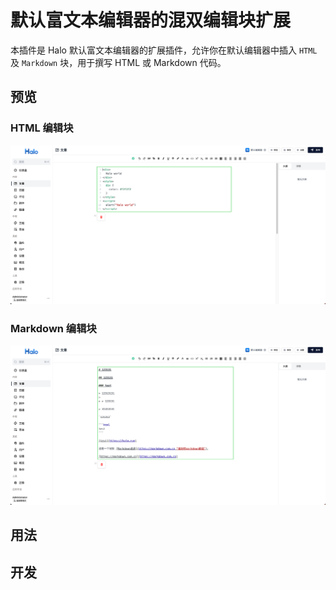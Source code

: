 # 默认富文本编辑器的混双编辑块扩展

本插件是 Halo 默认富文本编辑器的扩展插件，允许你在默认编辑器中插入 `HTML` 及 `Markdown` 块，用于撰写 HTML 或 Markdown 代码。

## 预览

### HTML 编辑块

![HTML Editor](./img/html-editor.png)

### Markdown 编辑块

![Markdown edit block](./img/markdown-editor.png)

## 用法



## 开发

